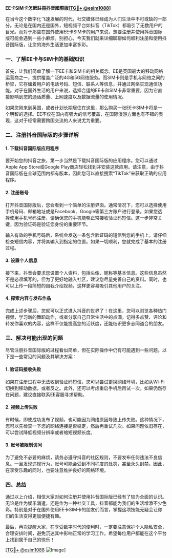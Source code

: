 **EE卡SIM卡怎麽註冊抖音國際版[[TG💪+ @esim1088](https://t.me/s/esim1088)]**

在当今这个数字化飞速发展的时代，社交媒体已经成为人们生活中不可或缺的一部分。无论是在国内还是国外，短视频平台如抖音（TikTok）都吸引了无数用户的目光。而对于那些在国外使用EE卡SIM卡的用户来说，想要注册并使用抖音国际版可能会遇到一些小麻烦。别担心，今天我们就来详细聊聊如何顺利注册和使用抖音国际版，让您的海外生活更加丰富多彩。

### 一、了解EE卡与SIM卡的基础知识

首先，让我们简单了解一下EE卡和SIM卡的相关概念。EE是英国最大的移动网络运营商之一，提供覆盖广泛的4G和5G网络服务。而SIM卡则是手机与网络之间的桥梁，它存储着用户的电话号码、短信、联系人等信息，并通过网络实现通信功能。对于在国外生活的用户来说，选择合适的EE卡和SIM卡非常重要，因为它直接影响到您的通话质量、上网速度以及数据流量的使用情况。

如果您刚来到英国，或者计划长期居住在这里，那么购买一张EE卡SIM卡将是一个明智的选择。EE不仅在国内有强大的信号覆盖，在国际漫游方面也有不错的表现，这对于经常需要跨国交流的人来说尤为重要。

### 二、注册抖音国际版的步骤详解

#### 1. 下载抖音国际版应用程序

要开始您的抖音之旅，第一步当然是下载抖音国际版的应用程序。您可以通过Apple App Store或Google Play商店轻松找到并安装这款应用。请注意，由于抖音国际版在全球范围内都有版本，因此您可以直接搜索“TikTok”来获取正确的应用程序。

#### 2. 注册账号

打开抖音国际版后，您会看到一个简单的注册界面。通常情况下，您可以选择使用手机号码、邮箱地址或是Facebook、Google等第三方账户进行登录。如果您选择使用手机号码注册，请确保您的手机能够正常接收验证码短信。这一步非常关键，因为验证码是验证您身份的重要环节。

输入有效的手机号码后，系统会发送一条包含验证码的短信到您的手机上。请仔细检查短信内容，并将其输入到指定的位置。如果一切顺利，您就完成了基本的注册过程。

#### 3. 设置个人信息

接下来，抖音会要求您设置个人资料，包括头像、昵称等基本信息。这些信息虽然不是必须填写的，但为了更好地融入社区，建议您尽量完善自己的资料。同时，也可以上传一段简短的自我介绍视频，这样更容易吸引其他用户的关注。

#### 4. 探索内容与发布作品

完成上述步骤后，您就可以正式进入抖音的世界了！在这里，您可以浏览各种热门视频，学习新的舞蹈动作，或者分享自己日常生活中的点滴。记得多点赞、评论和转发你喜欢的内容，这样不仅能提高您的活跃度，还能结识更多志同道合的朋友。

### 三、解决可能出现的问题

尽管注册抖音国际版的过程看似简单，但在实际操作中仍有可能遇到一些问题。以下是一些常见的问题及其解决方案：

#### 1. 验证码接收失败

如果在注册过程中无法收到验证码短信，您可以尝试更换网络环境，比如从Wi-Fi切换到移动数据，或者反之。此外，还可以考虑重启手机后再试一次。如果仍然存在问题，建议直接联系EE客服寻求帮助。

#### 2. 视频上传失败

有时候，即使成功发布了视频，也可能因为网络原因导致上传失败。这种情况下，您可以先检查一下您的网络连接是否稳定，然后再重试几次。如果问题依旧存在，可以尝试降低视频分辨率或者缩短视频长度。

#### 3. 账号被限制访问

为了避免不必要的麻烦，请务必遵守抖音的社区规则，不要发布任何违法不良信息。一旦发现违规行为，账号可能会受到不同程度的处罚，甚至永久封禁。因此，在享受乐趣的同时，也要注意维护良好的网络环境。

### 四、总结

通过以上介绍，相信大家对如何注册并使用抖音国际版已经有了较为全面的认识。无论是作为娱乐消遣，还是作为一种社交工具，抖音都能为我们的生活增添不少色彩。特别是对于在国外使用EE卡SIM卡的朋友们而言，掌握这项技能无疑会让你们的生活变得更加便捷有趣。

最后，再次提醒大家，在享受数字时代的便利时，一定要注意保护个人隐私安全，合理安排时间，避免沉迷其中影响正常的学习工作。希望每位用户都能在这个平台上找到属于自己的快乐！

[[TG💪+ @esim1088](https://t.me/s/esim1088) ![Image](https://i.postimg.cc/4NQfJmqS/Snipaste-2025-05-13-00-14-12.png)]